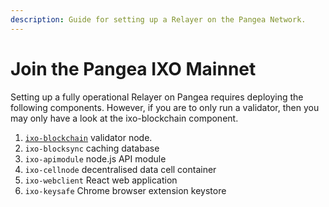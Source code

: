 ```yaml
---
description: Guide for setting up a Relayer on the Pangea Network.
---
```


# Join the Pangea IXO Mainnet

Setting up a fully operational Relayer on Pangea requires deploying the following components. However, if you are to only run a validator, then you may only have a look at the ixo-blockchain component.

1. [`ixo-blockchain`](https://github.com/franono/docs/blob/launch/developer-tools/ixo-blockchain.md) validator node.
2. `ixo-blocksync` caching database
3. `ixo-apimodule` node.js API module
4. `ixo-cellnode` decentralised data cell container
5. `ixo-webclient` React web application
6. `ixo-keysafe` Chrome browser extension keystore

